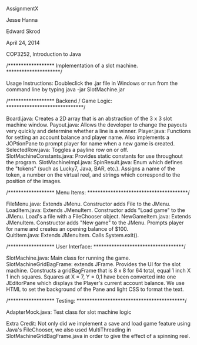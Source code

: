 AssignmentX

Jesse Hanna

Edward Skrod

April 24, 2014

COP3252, Introduction to Java


/******************    Implementation of a slot machine.    *********************/


Usage Instructions:   Doubleclick the .jar file in Windows or run from the command line by typing java -jar SlotMachine.jar


/******************    Backend / Game Logic:       ******************************/

Board.java:         Creates a 2D array that is an abstraction of the 3 x 3 slot machine window. 
Payout.java:        Allows the developer to change the payouts very quickly and determine whether a line is a winner.
Player.java:        Functions for setting an account balance and player name.  Also implements a JOPtionPane to prompt player for name when a new game is created.
SelectedRow.java:        Toggles a payline row on or off.  
SlotMachineConstants.java:   Provides static constants for use throughout the program.
SlotMachineImpl.java:
SpinResult.java:      Enum which defines the "tokens" (such as Lucky7, Java, BAR, etc.).  Assigns a name of the token, a number on the virtual reel, and strings which correspond to the position of the images.


/******************    Menu Items:       ***************************************/

FileMenu.java:      Extends JMenu.  Constructor adds File to the JMenu.
LoadItem.java:      Extends JMenuItem. Constructor adds "Load game" to the JMenu.  Load's a file with a FileChooser object.
NewGameItem.java:   Extends JMenuItem.  Constructor adds "New game" to the JMenu.  Prompts player for name and creates an opening balance of $100.  
QuitItem.java:    Extends JMenuItem.  Calls System.exit().


/******************   User Interface:       ***********************************/

SlotMachine.java:   Main class for running the game.
SlotMachineGridBagFrame:  extends JFrame.  Provides the UI for the slot machine.  Constructs a gridBagFrame that is 8 x 8 for 64 total, equal 1 inch X 1 inch squares.   Squares at X = 7, Y = 0,1 have been converted into one JEditorPane which displays the Player's current account balance.  We use HTML to set the background of the Pane and light CSS to format the text.


/******************   Testing:       ******************************************/

AdapterMock.java:   Test class for slot machine logic

Extra Credit:  Not only did we implement a save and load game feature using Java's FileChooser, we also used MultiThreading in SlotMachineGridBagFrame.java in order to give the effect of a spinning reel.  


